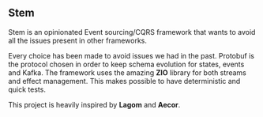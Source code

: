 ## Stem

Stem is an opinionated Event sourcing/CQRS framework that wants to avoid all the issues present in other frameworks.

Every choice has been made to avoid issues we had in the past. Protobuf is the protocol chosen in order to keep schema evolution for states,
events and Kafka.
The framework uses the amazing **ZIO** library for both streams and effect management.
This makes possible to have deterministic and quick tests.
 
This project is heavily inspired by **Lagom** and **Aecor**.